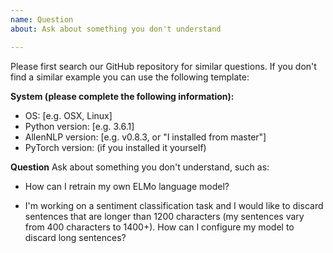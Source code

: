 ```yaml
---
name: Question
about: Ask about something you don't understand

---
```


Please first search our GitHub repository for similar questions.  If you don't find a similar example you can use the following template:

**System (please complete the following information):**
 - OS: [e.g. OSX, Linux]
 - Python version: [e.g. 3.6.1]
 - AllenNLP version: [e.g. v0.8.3, or "I installed from master"]
 - PyTorch version: (if you installed it yourself)

**Question**
Ask about something you don't understand, such as:

* How can I retrain my own ELMo language model?

* I'm working on a sentiment classification task and I would like to discard sentences that are longer than 1200 characters (my sentences vary from 400 characters to 1400+).  How can I configure my model to discard long sentences?
